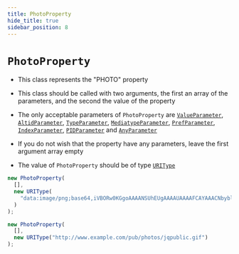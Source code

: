 ```yaml
---
title: PhotoProperty
hide_title: true
sidebar_position: 8
---
```


# `PhotoProperty`

- This class represents the "PHOTO" property

- This class should be called with two arguments, the first an array of the parameters, and the second the value of the property

- The only acceptable parameters of `PhotoProperty` are [`ValueParameter`](/documentation/parameters/valueparameter), [`AltidParameter`](/documentation/parameters/altidparameter), [`TypeParameter`](/documentation/parameters/typeparameter), [`MediatypeParameter`](/documentation/parameters/mediatypeparameter), [`PrefParameter`](/documentation/parameters/prefparameter), [`IndexParameter`](/documentation/parameters/indexparameter), [`PIDParameter`](/documentation/parameters/pidparameter) and [`AnyParameter`](/documentation/parameters/anyparameter)

- If you do not wish that the property have any parameters, leave the first argument array empty

- The value of `PhotoProperty` should be of type [`URIType`](/documentation/values/uritype)

```js
new PhotoProperty(
  [],
  new URIType(
    "data:image/png;base64,iVBORw0KGgoAAAANSUhEUgAAAAUAAAAFCAYAAACNbyblAAAAHElEQVQI12P4//8/w38GIAXDIBKE0DHxgljNBAAO9TXL0Y4OHwAAAABJRU5ErkJggg=="
  )
);

new PhotoProperty(
  [],
  new URIType("http://www.example.com/pub/photos/jqpublic.gif")
);
```
